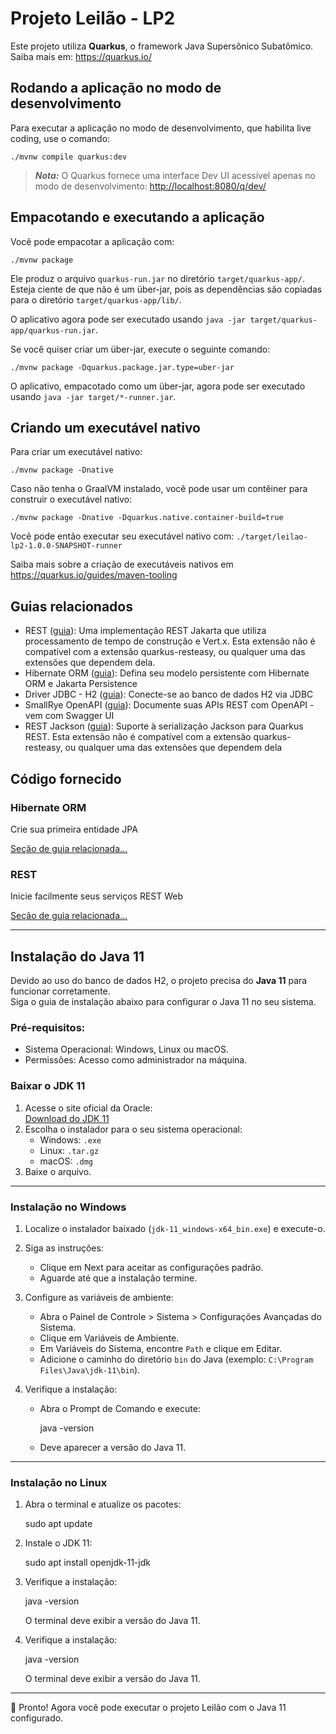 #  Projeto Leilão - LP2

Este projeto utiliza **Quarkus**, o framework Java Supersônico Subatômico.  
Saiba mais em: https://quarkus.io/

## Rodando a aplicação no modo de desenvolvimento

Para executar a aplicação no modo de desenvolvimento, que habilita live coding, use o comando:

```shell script
./mvnw compile quarkus:dev
```

> **_Nota:_** O Quarkus fornece uma interface Dev UI acessível apenas no modo de desenvolvimento:  <http://localhost:8080/q/dev/>



## Empacotando e executando a aplicação

Você pode empacotar a aplicação com:

```shell script
./mvnw package
```

Ele produz o arquivo `quarkus-run.jar` no diretório `target/quarkus-app/`. Esteja ciente de que não é um über-jar, pois as dependências são copiadas para o diretório `target/quarkus-app/lib/`.

O aplicativo agora pode ser executado usando `java -jar target/quarkus-app/quarkus-run.jar`.

Se você quiser criar um über-jar, execute o seguinte comando:

```shell script
./mvnw package -Dquarkus.package.jar.type=uber-jar
```

O aplicativo, empacotado como um über-jar, agora pode ser executado usando `java -jar target/*-runner.jar`.

## Criando um executável nativo

Para criar um executável nativo:

```shell script
./mvnw package -Dnative
```

Caso não tenha o GraalVM instalado, você pode usar um contêiner para construir o executável nativo:

```shell script
./mvnw package -Dnative -Dquarkus.native.container-build=true
```

Você pode então executar seu executável nativo com: `./target/leilao-lp2-1.0.0-SNAPSHOT-runner`

Saiba mais sobre a criação de executáveis nativos em  <https://quarkus.io/guides/maven-tooling>

## Guias relacionados

- REST ([guia](https://quarkus.io/guides/rest)): Uma implementação REST Jakarta que utiliza processamento de tempo de construção e Vert.x. Esta extensão não é compatível com a extensão quarkus-resteasy, ou qualquer uma das extensões que dependem dela.
- Hibernate ORM ([guia](https://quarkus.io/guides/hibernate-orm)): Defina seu modelo persistente com Hibernate ORM e Jakarta Persistence
- Driver JDBC - H2 ([guia](https://quarkus.io/guides/datasource)): Conecte-se ao banco de dados H2 via JDBC
- SmallRye OpenAPI ([guia](https://quarkus.io/guides/openapi-swaggerui)): Documente suas APIs REST com OpenAPI - vem com Swagger UI
- REST Jackson ([guia](https://quarkus.io/guides/rest#json-serialisation)): Suporte à serialização Jackson para Quarkus REST. Esta extensão não é compatível com a extensão quarkus-resteasy, ou qualquer uma das extensões que dependem dela

## Código fornecido

### Hibernate ORM

Crie sua primeira entidade JPA

[Seção de guia relacionada...](https://quarkus.io/guides/hibernate-orm)

### REST

Inicie facilmente seus serviços REST Web

[Seção de guia relacionada...](https://quarkus.io/guides/getting-started-reactive#reactive-jax-rs-resources)

---

## Instalação do Java 11

Devido ao uso do banco de dados H2, o projeto precisa do **Java 11** para funcionar corretamente.  
Siga o guia de instalação abaixo para configurar o Java 11 no seu sistema.

### Pré-requisitos:
- Sistema Operacional: Windows, Linux ou macOS.
- Permissões: Acesso como administrador na máquina.

### Baixar o JDK 11
1. Acesse o site oficial da Oracle:  
 [Download do JDK 11](https://www.oracle.com/java/technologies/javase-jdk11-downloads.html)
2. Escolha o instalador para o seu sistema operacional:
   - Windows: `.exe`
   - Linux: `.tar.gz`
   - macOS: `.dmg`
3. Baixe o arquivo.

---

### Instalação no Windows
1. Localize o instalador baixado (`jdk-11_windows-x64_bin.exe`) e execute-o.
2. Siga as instruções:
   - Clique em Next para aceitar as configurações padrão.
   - Aguarde até que a instalação termine.
3. Configure as variáveis de ambiente:
   - Abra o Painel de Controle > Sistema > Configurações Avançadas do Sistema.
   - Clique em Variáveis de Ambiente.
   - Em Variáveis do Sistema, encontre `Path` e clique em Editar.
   - Adicione o caminho do diretório `bin` do Java (exemplo: `C:\Program Files\Java\jdk-11\bin`).

4. Verifique a instalação:
   - Abra o Prompt de Comando e execute:
     
     java -version
     
   - Deve aparecer a versão do Java 11.

---

### Instalação no Linux
1. Abra o terminal e atualize os pacotes:
   
   sudo apt update

2. Instale o JDK 11:
   
   sudo apt install openjdk-11-jdk

3. Verifique a instalação:
   
   java -version

   O terminal deve exibir a versão do Java 11.

4. Verifique a instalação:
   
   java -version

   O terminal deve exibir a versão do Java 11.

---

🎉 Pronto! Agora você pode executar o projeto Leilão com o Java 11 configurado.
